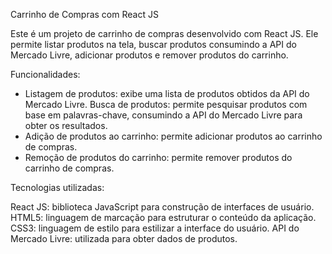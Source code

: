 
Carrinho de Compras com React JS

Este é um projeto de carrinho de compras desenvolvido com React JS. Ele permite listar produtos na tela, buscar produtos consumindo a API do Mercado Livre, adicionar produtos e remover produtos do carrinho.

Funcionalidades:

* Listagem de produtos: exibe uma lista de produtos obtidos da API do Mercado Livre.
Busca de produtos: permite pesquisar produtos com base em palavras-chave, consumindo a API do Mercado Livre para obter os resultados.
* Adição de produtos ao carrinho: permite adicionar produtos ao carrinho de compras.
* Remoção de produtos do carrinho: permite remover produtos do carrinho de compras.
 
Tecnologias utilizadas:

React JS: biblioteca JavaScript para construção de interfaces de usuário.
HTML5: linguagem de marcação para estruturar o conteúdo da aplicação.
CSS3: linguagem de estilo para estilizar a interface do usuário.
API do Mercado Livre: utilizada para obter dados de produtos.
